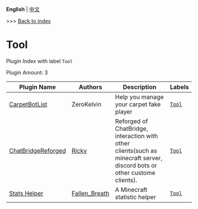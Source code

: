 **English** | [中文](readme-zh_cn.md)

\>\>\> [Back to index](/readme.md)

# Tool

Plugin Index with label `Tool`

Plugin Amount: 3

| Plugin Name | Authors | Description | Labels |
| --- | --- | --- | --- |
| [CarpetBotList](/plugins/carpetbotlist/readme.md) | ZeroKelvin | Help you manage your carpet fake player | [`Tool`](/labels/tool/readme.md) |
| [ChatBridgeReforged](/plugins/chatbridgereforged_client_mc/readme.md) | [Ricky](https://github.com/rickyhoho) | Reforged of ChatBridge, interaction with other clients(such as minecraft server, discord bots or other custome clients). | [`Tool`](/labels/tool/readme.md) |
| [Stats Helper](/plugins/stats_helper/readme.md) | [Fallen_Breath](https://github.com/Fallen-Breath) | A Minecraft statistic helper | [`Tool`](/labels/tool/readme.md) |

